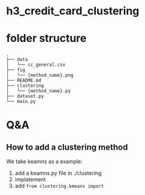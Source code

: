 # h3_credit_card_clustering

# folder structure
```
.
├── data
│   └── cc_general.csv
├── fig
│   └── {method_name}.png
├── README.md
├── clustering
│   └── {method_name}.py
├── dataset.py
└── main.py
```

# Q&A
## How to add a clustering method
We take keamns as a example:
1. add a keamns.py file in ./clustering
2. implatement 
2. add `from clustering.kmeans import `